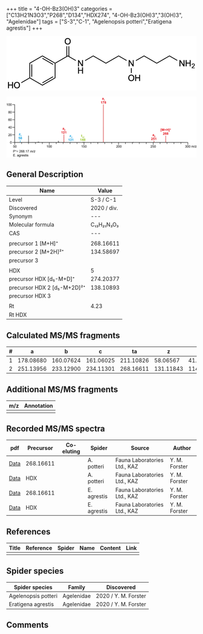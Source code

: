 +++
title = "4-OH-Bz3(OH)3"
categories = ["C13H21N3O3","P268","D134","HDX274",
"4-OH-Bz3(OH)3","3(OH)3",
"Agelenidae"]
tags = ["S-3","C-1",
"Agelenopsis potteri","Eratigena agrestis"]
+++

![](/img/4-OH-Bz3(OH)3.png)

![](/img_MSMS/268_4-OH-Bz3(OH)3_Ea.png?classes=border)

## General Description

| Name                        | Value       |
|-----------------------------|-------------|
| Level                       | S-3 / C-1   |
| Discovered                  | 2020 / div. |
| Synonym                     | ---         |
| Molecular formula           | C₁₃H₂₁N₃O₃  |
| CAS                         | ---         |
|                             |             |
| precursor 1 [M+H]⁺          | 268.16611   |
| precursor 2 [M+2H]²⁺        | 134.58697   |
| precursor 3                 |             |
|                             |             |
| HDX                         | 5           |
| precursor HDX   [d₅-M+D]⁺   | 274.20377   |
| precursor HDX 2 [d₅-M+2D]²⁺ | 138.10893   |
| precursor HDX 3             |             |
|                             |             |
| Rt                          | 4.23        |
| Rt HDX                      |             |

## Calculated MS/MS fragments

| # | a         | b         | c         | ta        | z         | y         | tz        |
|---|-----------|-----------|-----------|-----------|-----------|-----------|-----------|
| 1 | 178.08680 | 160.07624 | 161.06025 | 211.10826 | 58.06567  | 41.03912  | 91.08713  |
| 2 | 251.13956 | 233.12900 | 234.11301 | 268.16611 | 131.11843 | 114.09188 | 148.14498 |

## Additional MS/MS fragments

| m/z | Annotation |
|-----|------------|
|     |            |

## Recorded MS/MS spectra

| pdf                                              | Precursor | Co-eluting | Spider      | Source                       | Author        |
|--------------------------------------------------|-----------|------------|-------------|------------------------------|---------------|
| [Data](/pdf/A-potteri/268_4-OH-Bz3(OH)3_Ap.pdf) | 268.16611 |           | A. potteri | Fauna Laboratories Ltd., KAZ | Y. M. Forster |
| [Data](/pdf/A-potteri/268_4-OH-Bz3(OH)3_Ap_HDX.pdf) | HDX |           | A. potteri | Fauna Laboratories Ltd., KAZ | Y. M. Forster |
| [Data](/pdf/E-agrestis/268_4-OH-Bz3(OH)3_Ea.pdf) | 268.16611 |            | E. agrestis | Fauna Laboratories Ltd., KAZ | Y. M. Forster |
| [Data](/pdf/E-agrestis/268_4-OH-Bz3(OH)3_Ea_HDX.pdf) | HDX |            | E. agrestis | Fauna Laboratories Ltd., KAZ | Y. M. Forster |

## References

| Title | Reference | Spider | Name | Content | Link |
|-------|-----------|--------|------|---------|------|
|       |           |        |      |         |      |

## Spider species

| Spider species     | Family     | Discovered           |
|--------------------|------------|----------------------|
| Agelenopsis potteri | Agelenidae | 2020 / Y. M. Forster |
| Eratigena agrestis | Agelenidae | 2020 / Y. M. Forster |

## Comments